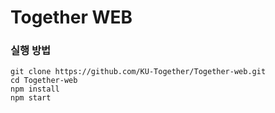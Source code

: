 # Together WEB

### 실행 방법

```
git clone https://github.com/KU-Together/Together-web.git
cd Together-web
npm install
npm start
```
